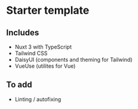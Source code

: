 # Starter template

## Includes
* Nuxt 3 with TypeScript
* Tailwind CSS
* DaisyUI (components and theming for Tailwind)
* VueUse (utilites for Vue)

## To add
* Linting / autofixing